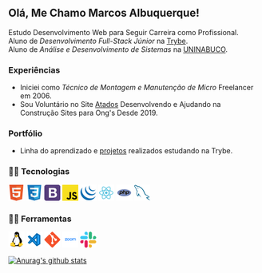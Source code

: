 ## Olá, Me Chamo Marcos Albuquerque!
Estudo Desenvolvimento Web para Seguir Carreira como Profissional.  
Aluno de *Desenvolvimento Full-Stack Júnior* na [Trybe](https://www.betrybe.com/).  
Aluno de *Análise e Desenvolvimento de Sistemas* na [UNINABUCO](https://graduacao.uninabuco.digital/).

### Experiências
* Iniciei como *Técnico de Montagem e Manutenção de Micro* Freelancer em 2006.
* Sou Voluntário no Site [Atados](https://www.atados.com.br/) Desenvolvendo e Ajudando na Construção Sites para Ong's Desde 2019.

### Portfólio
* Linha do aprendizado e [projetos](https://github.com/MarcosAlbuquerque/Trybe) realizados estudando na Trybe.


### 👨‍💻 Tecnologias
![HTML5](html.png "HTML5")
![CSS3](css3.png "CSS3")
![Bootstrap](bootstrap4.png "Bootstrap")
![JavaScript](javascript.png "JavaScript")
![jQuery](jquery.png "jQuery")
![React](react.png "React")
![PHP](php.png "PHP")
![MySQL](mysql.png "MySQL")
### 👨‍💻 Ferramentas
![Linux](linux.png "Linux")
![Visual Studio Code](vscode.png "Visual Studio Code")
![git](git.png "git")
![Zoom](zoom.png "Zoom")
![Slack](slack.png "Slack")

[![Anurag's github stats](https://github-readme-stats.vercel.app/api?username=marcosalbuquerque&show_icons=true&theme=onedark&locale=pt-br)](https://github.com/anuraghazra/github-readme-stats)

